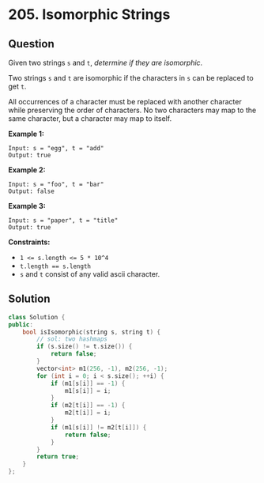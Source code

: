 # 205. Isomorphic Strings

## Question

Given two strings `s` and `t`, _determine if they are isomorphic_.

Two strings `s` and `t` are isomorphic if the characters in `s` can be replaced to get `t`.

All occurrences of a character must be replaced with another character while preserving the order of characters. No two characters may map to the same character, but a character may map to itself.

**Example 1:**

```text
Input: s = "egg", t = "add"
Output: true
```

**Example 2:**

```text
Input: s = "foo", t = "bar"
Output: false
```

**Example 3:**

```text
Input: s = "paper", t = "title"
Output: true
```

**Constraints:**

* `1 <= s.length <= 5 * 10^4`
* `t.length == s.length`
* `s` and `t` consist of any valid ascii character.

## Solution

```cpp
class Solution {
public:
    bool isIsomorphic(string s, string t) {
        // sol: two hashmaps
        if (s.size() != t.size()) {
            return false;
        }
        vector<int> m1(256, -1), m2(256, -1);
        for (int i = 0; i < s.size(); ++i) {
            if (m1[s[i]] == -1) {
                m1[s[i]] = i;
            }
            if (m2[t[i]] == -1) {
                m2[t[i]] = i;
            }
            if (m1[s[i]] != m2[t[i]]) {
                return false;
            }
        }
        return true;
    }
};
```

